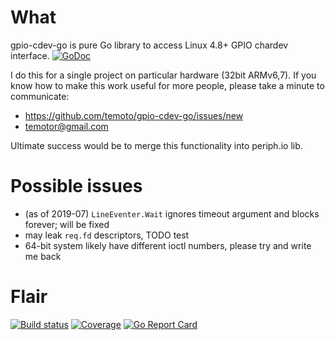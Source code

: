 # What

gpio-cdev-go is pure Go library to access Linux 4.8+ GPIO chardev interface. [![GoDoc](https://godoc.org/github.com/temoto/gpio-cdev-go?status.svg)](https://godoc.org/github.com/temoto/gpio-cdev-go)

I do this for a single project on particular hardware (32bit ARMv6,7).
If you know how to make this work useful for more people, please take a minute to communicate:
- https://github.com/temoto/gpio-cdev-go/issues/new
- temotor@gmail.com

Ultimate success would be to merge this functionality into periph.io lib.


# Possible issues

- (as of 2019-07) `LineEventer.Wait` ignores timeout argument and blocks forever; will be fixed
- may leak `req.fd` descriptors, TODO test
- 64-bit system likely have different ioctl numbers, please try and write me back


# Flair

[![Build status](https://travis-ci.org/temoto/gpio-cdev-go.svg?branch=master)](https://travis-ci.org/temoto/gpio-cdev-go)
[![Coverage](https://codecov.io/gh/temoto/gpio-cdev-go/branch/master/graph/badge.svg)](https://codecov.io/gh/temoto/gpio-cdev-go)
[![Go Report Card](https://goreportcard.com/badge/github.com/temoto/gpio-cdev-go)](https://goreportcard.com/report/github.com/temoto/gpio-cdev-go)
